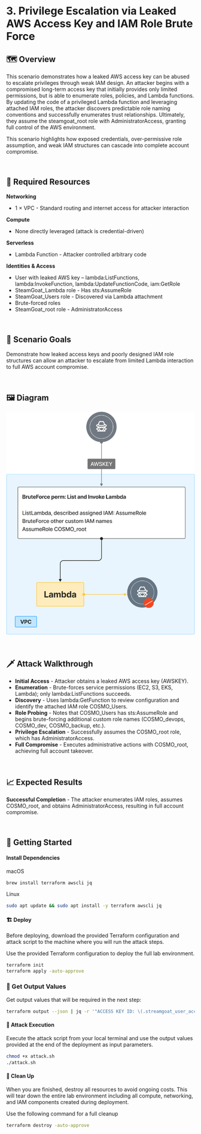 # 3. Privilege Escalation via Leaked AWS Access Key and IAM Role Brute Force

## 🗺️ Overview
This scenario demonstrates how a leaked AWS access key can be abused to escalate privileges through weak IAM design. An attacker begins with a compromised long-term access key that initially provides only limited permissions, but is able to enumerate roles, policies, and Lambda functions. By updating the code of a privileged Lambda function and leveraging attached IAM roles, the attacker discovers predictable role naming conventions and successfully enumerates trust relationships. Ultimately, they assume the steamgoat_root role with AdministratorAccess, granting full control of the AWS environment. 

This scenario highlights how exposed credentials, over-permissive role assumption, and weak IAM structures can cascade into complete account compromise.

&nbsp;

## 🧩 Required Resources

**Networking**
- 1 × VPC - Standard routing and internet access for attacker interaction

**Compute**
- None directly leveraged (attack is credential-driven)

**Serverless**
- Lambda Function - Attacker controlled arbitrary code

**Identities & Access**
- User with leaked AWS key – lambda:ListFunctions, lambda:InvokeFunction, lambda:UpdateFunctionCode, iam:GetRole
- SteamGoat_Lambda role - Has sts:AssumeRole
- SteamGoat_Users role - Discovered via Lambda attachment
- Brute-forced roles
- SteamGoat_root role - AdministratorAccess

&nbsp;

## 🎯 Scenario Goals
Demonstrate how leaked access keys and poorly designed IAM role structures can allow an attacker to escalate from limited Lambda interaction to full AWS account compromise.

&nbsp;

## 🖼️ Diagram
![Diagram](./diagram.png)

&nbsp;

## 🗡️ Attack Walkthrough
- **Initial Access** - Attacker obtains a leaked AWS access key (AWSKEY).
- **Enumeration** - Brute-forces service permissions (EC2, S3, EKS, Lambda); only lambda:ListFunctions succeeds.
- **Discovery** - Uses lambda:GetFunction to review configuration and identify the attached IAM role COSMO_Users.
- **Role Probing** - Notes that COSMO_Users has sts:AssumeRole and begins brute-forcing additional custom role names (COSMO_devops, COSMO_dev, COSMO_backup, etc.).
- **Privilege Escalation** - Successfully assumes the COSMO_root role, which has AdministratorAccess.
- **Full Compromise** - Executes administrative actions with COSMO_root, achieving full account takeover.

&nbsp;

## 📈 Expected Results
**Successful Completion** - The attacker enumerates IAM roles, assumes COSMO_root, and obtains AdministratorAccess, resulting in full account compromise.

&nbsp;

## 🚀 Getting Started

#### Install Dependencies
macOS
```bash
brew install terraform awscli jq
```
Linux
```bash
sudo apt update && sudo apt install -y terraform awscli jq
```

#### 🏗️ Deploy
Before deploying, download the provided Terraform configuration and attack script to the machine where you will run the attack steps.

Use the provided Terraform configuration to deploy the full lab environment.


```bash
terraform init
terraform apply -auto-approve
```

### 📝 Get Output Values
Get output values that will be required in the next step:

```bash
terraform output --json | jq -r '"ACCESS KEY ID: \(.streamgoat_user_access_key_id.value) \nACCESS SECRET KEY: \(.streamgoat_user_secret_access_key.value)"'
```

#### 🎯 Attack Execution
Execute the attack script from your local terminal and use the output values provided at the end of the deployment as input parameters.

```bash
chmod +x attack.sh
./attack.sh
```

#### 🧹 Clean Up
When you are finished, destroy all resources to avoid ongoing costs. This will tear down the entire lab environment including all compute, networking, and IAM components created during deployment.

Use the following command for a full cleanup

```bash
terraform destroy -auto-approve
```
